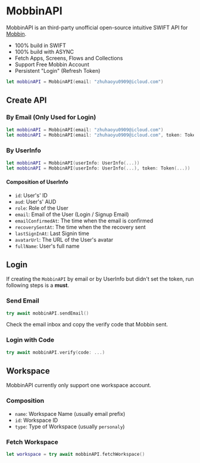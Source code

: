 # MobbinAPI

MobbinAPI is an third-party unofficial open-source intuitive SWIFT API for [Mobbin](https://mobbin.com).

* 100% build in SWIFT
* 100% build with ASYNC
* Fetch Apps, Screens, Flows and Collections
* Support Free Mobbin Account
* Persistent "Login" (Refresh Token)

```swift
let mobbinAPI = MobbinAPI(email: "zhuhaoyu0909@icloud.com")
```

## Create API

### By Email (Only Used for Login)

```swift
let mobbinAPI = MobbinAPI(email: "zhuhaoyu0909@icloud.com")
let mobbinAPI = MobbinAPI(email: "zhuhaoyu0909@icloud.com", token: Token(...))
```

### By UserInfo

```swift
let mobbinAPI = MobbinAPI(userInfo: UserInfo(...))
let mobbinAPI = MobbinAPI(userInfo: UserInfo(...), token: Token(...))
```

#### Composition of UserInfo

* `id`: User's' ID
* `aud`: User's' AUD
* `role`: Role of the User
* `email`: Email of the User (Login / Signup Email)
* `emailConfirmedAt`: The time when the email is confirmed
* `recoverySentAt`: The time when the the recovery sent
* `lastSignInAt`: Last Signin time
* `avatarUrl`: The URL of the User's avatar
* `fullName`: User's full name

## Login

If creating the `MobbinAPI` by email or by UserInfo but didn't set the token, run following steps is a **must**.

### Send Email

```swift
try await mobbinAPI.sendEmail()
```

Check the email inbox and copy the verify code that Mobbin sent.

### Login with Code

```swift
try await mobbinAPI.verify(code: ...)
```

## Workspace

MobbinAPI currently only support one workspace account.

### Composition

* `name`: Workspace Name (usually email prefix)
* `id`: Workspace ID
* `type`: Type of Workspace (usually `personaly`)

### Fetch Workspace

```swift
let workspace = try await mobbinAPI.fetchWorkspace()
```
